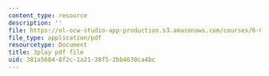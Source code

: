 ```yaml
---
content_type: resource
description: ''
file: https://ol-ocw-studio-app-production.s3.amazonaws.com/courses/6-004-computation-structures-spring-2017/381a56848f2c1a2138f52bb4630ca4bc_M278hILkZlE.pdf
file_type: application/pdf
resourcetype: Document
title: 3play pdf file
uid: 381a5684-8f2c-1a21-38f5-2bb4630ca4bc
---
```

